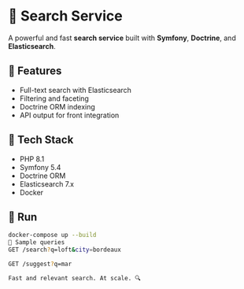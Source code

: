 # 🔎 Search Service

A powerful and fast **search service** built with **Symfony**, **Doctrine**, and **Elasticsearch**.

## 🔧 Features
- Full-text search with Elasticsearch
- Filtering and faceting
- Doctrine ORM indexing
- API output for front integration

## 🧰 Tech Stack
- PHP 8.1
- Symfony 5.4
- Doctrine ORM
- Elasticsearch 7.x
- Docker

## 🚀 Run
```bash
docker-compose up --build
🧪 Sample queries
GET /search?q=loft&city=bordeaux

GET /suggest?q=mar

Fast and relevant search. At scale. 🔍
